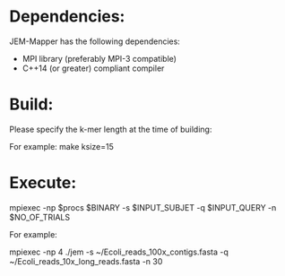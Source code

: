 # Dependencies:
JEM-Mapper has the following dependencies:

* MPI library (preferably MPI-3 compatible)
* C++14 (or greater) compliant compiler
# Build:
Please specify the k-mer length at the time of building:

For example: make ksize=15


# Execute:
mpiexec -np $procs $BINARY -s $INPUT_SUBJET -q $INPUT_QUERY -n $NO_OF_TRIALS

For example:

mpiexec -np 4 ./jem -s ~/Ecoli_reads_100x_contigs.fasta -q ~/Ecoli_reads_10x_long_reads.fasta -n 30
